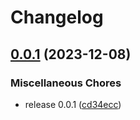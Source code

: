 # Changelog

## [0.0.1](https://github.com/krystal/katapult-ruby/compare/v0.0.1...v0.0.1) (2023-12-08)


### Miscellaneous Chores

* release 0.0.1 ([cd34ecc](https://github.com/krystal/katapult-ruby/commit/cd34ecc7aa6b73dfa6fabc78a1677a62b33d4e61))
